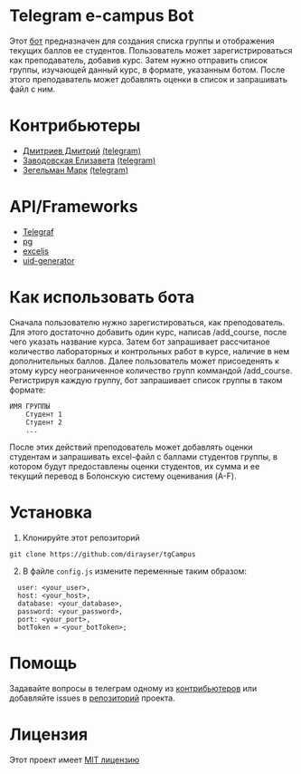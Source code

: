 # Telegram e-campus Bot 
Этот [бот](https://t.me/tgCampus_bot) предназначен для создания списка группы и отображения текущих баллов ее студентов. Пользователь может зарегистрироваться как преподаватель, добавив курс. Затем нужно отправить список группы, изучающей данный курс, в формате, указанным ботом. После этого преподаватель может добавлять оценки в список и запрашивать файл с ним.

# Контрибьютеры
* [Дмитриев Дмитрий](https://github.com/dirayser) [(telegram)](https://t.me/dirayser)
* [Заводовская Елизавета](https://github.com/zavad4) [(telegram)](https://t.me/zavad4)
* [Зегельман Марк](https://github.com/zemark-prog) [(telegram)](https://t.me/zemark_ua)

# API/Frameworks
* [Telegraf](https://telegraf.js.org/#/)
* [pg](https://www.npmjs.com/package/pg)
* [exceljs](https://www.npmjs.com/package/exceljs)
* [uid-generator](https://github.com/uuidjs/uuid)

# Как использовать бота
Сначала пользователю нужно зарегистироваться, как преподователь. Для этого достаточно добавить один курс, написав /add_course, после чего указать название курса. Затем бот запрашивает рассчитаное количество лабораторных и контрольных работ в курсе, наличие в нем дополнительных баллов.
Далее пользователь может присоеденять к этому курсу неограниченное количество групп коммандой /add_course. Регистрируя каждую группу, бот запрашивает список группы в таком формате: 
```
ИМЯ ГРУППЫ
    Студент 1
    Студент 2
    ...
```
После этих действий преподователь может добавлять оценки студентам и запрашивать excel-файл с баллами студентов группы, в котором будут предоставлены оценки студентов, их сумма и ее текущий перевод в Болонскую систему оценивания (A-F).

# Установка
1. Клонируйте этот репозиторий
```
git clone https://github.com/dirayser/tgCampus
```
2. В файле ```config.js``` измените переменные таким образом: 
```
  user: <your_user>,
  host: <your_host>,
  database: <your_database>,
  password: <your_password>,
  port: <your_port>,
  botToken = <your_botToken>;
```
# Помощь
Задавайте вопросы в телеграм одному из [контрибьютеров](https://github.com/dirayser/tgCampus/blob/master/README.md#%D0%BA%D0%BE%D0%BD%D1%82%D1%80%D0%B8%D0%B1%D1%8C%D1%8E%D1%82%D0%B5%D1%80%D1%8B) или добавляйте issues в [репозиторий](https://github.com/dirayser/tgCampus) проекта.

# Лицензия
Этот проект имеет [MIT лицензию](https://github.com/dirayser/tgCampus/blob/master/LICENSE.md)
